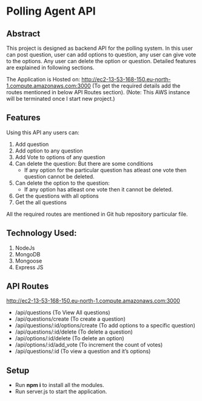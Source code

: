 # Polling Agent API

## Abstract

This project is designed as backend API for the polling system. In this user can post question, user can add options to question, any user can give vote to the options. Any user can delete the option or question.
Detailed features are explained in following sections.

The Application is Hosted on: http://ec2-13-53-168-150.eu-north-1.compute.amazonaws.com:3000 (To get the required details add the routes mentioned in below API Routes section).
(Note: This AWS instance will be terminated once I start new project.)

## Features

Using this API any users can:

1. Add question
2. Add option to any question
3. Add Vote to options of any question
4. Can delete the question: But there are some conditions
     - If any option for the particular question has atleast one vote then question cannot be deleted.
5. Can delete the option to the question:
     - If any option has atleast one vote then it cannot be deleted.
6. Get the questions with all options
7. Get the all questions

All the required routes are mentioned in Git hub repository particular file.

## Technology Used:

1. NodeJs
2. MongoDB
3. Mongoose
4. Express JS

## API Routes
http://ec2-13-53-168-150.eu-north-1.compute.amazonaws.com:3000
- /api/questions  (To View All questions)
- /api/questions/create (To create a question)
- /api/questions/:id/options/create (To add options to a specific question)
- /api/questions/:id/delete (To delete a question)
- /api/options/:id/delete (To delete an option)
- /api/options/:id/add_vote (To increment the count of votes)
- /api/questions/:id (To view a question and it’s options)

## Setup

- Run **npm i** to install all the modules.
- Run server.js to start the application.

